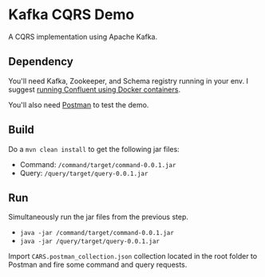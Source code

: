 # Kafka CQRS Demo
A CQRS implementation using Apache Kafka.

## Dependency
You'll need Kafka, Zookeeper, and Schema registry running in your env.
I suggest [running Confluent using Docker containers](https://docs.confluent.io/platform/current/quickstart/ce-docker-quickstart.html?utm_medium=sem&utm_source=google&utm_campaign=ch.sem_br.brand_tp.prs_tgt.confluent-brand_mt.mbm_rgn.emea_lng.eng_dv.all&utm_term=%2Bconfluent%20%2Bdocker&creative=&device=c&placement=&gclid=CjwKCAiA9bmABhBbEiwASb35V-vCeQQiwg49vsJ8DyWy6dfKxXB8lOJwrqzVcve_Zs9uuMnaTQwEwRoCsvkQAvD_BwE).

You'll also need [Postman](https://www.postman.com/downloads/) to test the demo.
## Build
Do a `mvn clean install` to get the following jar files:

- Command: `/command/target/command-0.0.1.jar`
- Query: `/query/target/query-0.0.1.jar`

## Run
Simultaneously run the jar files from the previous step.
- `java -jar /command/target/command-0.0.1.jar`
- `java -jar /query/target/query-0.0.1.jar`

Import `CARS.postman_collection.json` collection located in the root folder to Postman and fire some command and query requests.
